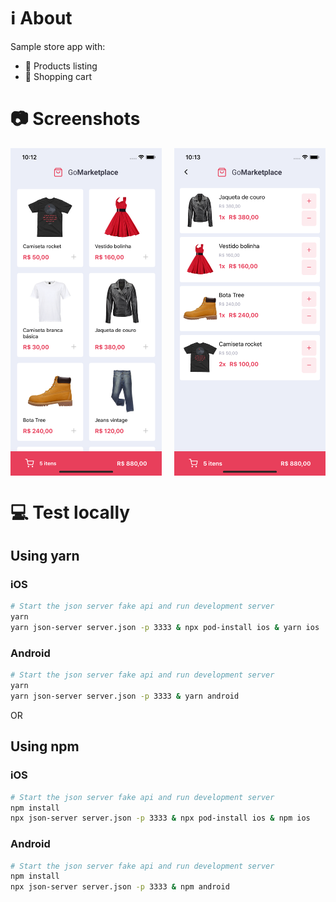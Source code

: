 # ℹ️ About
Sample store app with:
- 👞 Products listing
- 🛒 Shopping cart

# 📷 Screenshots
<section style="display:flex; justify-content: space-between">
  <img width=48% style="object-fit:cover" src='./_captures/mobile.png'>
  <img width=48% style="object-fit:cover" src='./_captures/mobile2.png'>
</section>

# 💻 Test locally

## Using yarn

### iOS
```sh
# Start the json server fake api and run development server
yarn
yarn json-server server.json -p 3333 & npx pod-install ios & yarn ios
```
### Android

```sh
# Start the json server fake api and run development server
yarn
yarn json-server server.json -p 3333 & yarn android
```

OR

## Using npm

### iOS
```sh
# Start the json server fake api and run development server
npm install
npx json-server server.json -p 3333 & npx pod-install ios & npm ios
```

### Android
```sh
# Start the json server fake api and run development server
npm install
npx json-server server.json -p 3333 & npm android
```
